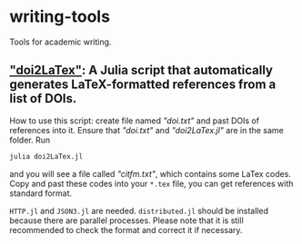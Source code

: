 # writing-tools
Tools for academic writing.

## ["doi2LaTex"](https://github.com/collectorhamster/writing-tools/blob/main/doi2LaTex.jl): A Julia script that automatically generates LaTeX-formatted references from a list of DOIs.
How to use this script: create file named *"doi.txt"* and past DOIs of references into it. Ensure that *"doi.txt"* and *"doi2LaTex.jl"* are in the same folder. Run 
```bash
julia doi2LaTex.jl
```
 and you will see a file called *"citfm.txt"*, which contains some LaTex codes. Copy and past these codes into your `*.tex` file, you can get references with standard format.

`HTTP.jl` and `JSON3.jl` are needed. `distributed.jl` should be installed because there are parallel processes. Please note that it is still recommended to check the format and correct it if necessary.
